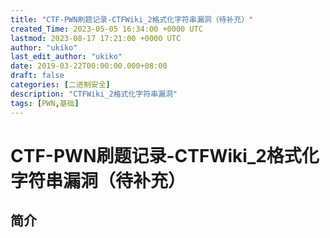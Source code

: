 ```yaml
---
title: "CTF-PWN刷题记录-CTFWiki_2格式化字符串漏洞（待补充）"
created_Time: 2023-05-05 16:34:00 +0000 UTC
lastmod: 2023-08-17 17:21:00 +0000 UTC
author: "ukiko"
last_edit_author: "ukiko"
date: 2019-03-22T00:00:00.000+08:00
draft: false
categories: [二进制安全]
description: "CTFWiki_2格式化字符串漏洞"
tags: [PWN,基础]
---
```


# CTF-PWN刷题记录-CTFWiki_2格式化字符串漏洞（待补充）

## 简介

